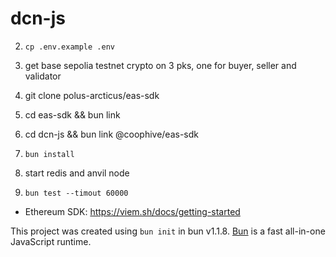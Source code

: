 # dcn-js

2. `cp .env.example .env`
3. get base sepolia testnet crypto on 3 pks, one for buyer, seller and validator
4. git clone polus-arcticus/eas-sdk
5. cd eas-sdk && bun link
6. cd dcn-js && bun link @coophive/eas-sdk
8. `bun install`
9. start redis and anvil node

10. `bun test --timout 60000`

- Ethereum SDK: https://viem.sh/docs/getting-started

This project was created using `bun init` in bun v1.1.8. [Bun](https://bun.sh) is a fast all-in-one JavaScript runtime.
